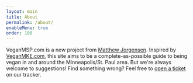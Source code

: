 ```yaml
---
layout: main
title: About
permalink: /about/
enableMenu: true
order: 100
---
```


VeganMSP.com is a new project from [Matthew Jorgensen][blog]. Inspired
by [VeganMKE.com][veganmke], this site aims to be a complete-as-possible
guide to being vegan in and around the Minneapolis/St. Paul area. But
we're always welcome to suggestions! Find something wrong? Feel free to 
[open a ticket][tracker] on our tracker.

[blog]:https://jrgnsn.net/
[veganmke]:https://veganmilwaukee.com/
[tracker]:https://todo.sr.ht/~mjorgensen/veganmsp.com
